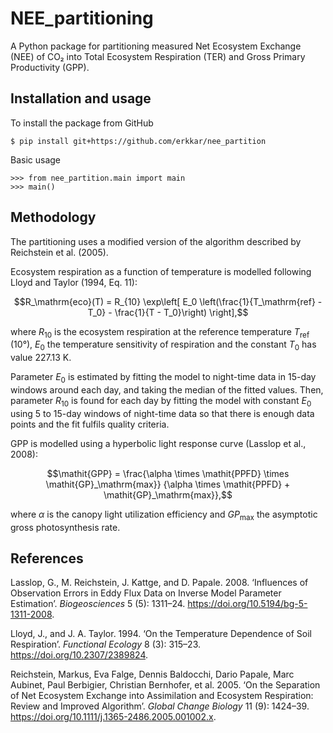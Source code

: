 NEE_partitioning
================

A Python package for partitioning measured Net Ecosystem Exchange (NEE) of CO₂
into Total Ecosystem Respiration (TER) and Gross Primary Productivity (GPP).

Installation and usage
----------------------

To install the package from GitHub

    $ pip install git+https://github.com/erkkar/nee_partition

Basic usage

    >>> from nee_partition.main import main
    >>> main()

Methodology
-----------

The partitioning  uses a modified version of the algorithm described by 
Reichstein et al. (2005).

Ecosystem respiration as a function of temperature is modelled 
following Lloyd and Taylor (1994, Eq. 11):
```math
R_\mathrm{eco}(T) 
    = R_{10} 
        \exp\left[
            E_0 \left(\frac{1}{T_\mathrm{ref} - T_0} - \frac{1}{T - T_0}\right)
        \right],
```
where $R_{10}$ is the ecosystem respiration at the reference temperature 
$T_\mathrm{ref}$ (10°), $E_0$ the temperature sensitivity of respiration 
and the constant $T_0$ has value 227.13 K.

Parameter $E_0$ is estimated by fitting the model to night-time data in 
15-day windows around each day, and taking the median of the fitted values.
Then, parameter $R_{10}$ is found for each day by fitting the model with 
constant $E_0$ using 5 to 15-day windows of night-time data 
so that there is enough data points and the fit fulfils quality criteria.

GPP is modelled using a hyperbolic light response curve (Lasslop et al., 2008):
```math
\mathit{GPP} 
    = \frac{\alpha \times \mathit{PPFD} \times \mathit{GP}_\mathrm{max}}
           {\alpha \times \mathit{PPFD} + \mathit{GP}_\mathrm{max}},
```
where $\alpha$ is the canopy light utilization efficiency 
and $\mathit{GP}_\mathrm{max}$ the asymptotic gross photosynthesis rate.

References
----------
Lasslop, G., M. Reichstein, J. Kattge, and D. Papale. 2008. ‘Influences
of Observation Errors in Eddy Flux Data on Inverse Model Parameter
Estimation’. *Biogeosciences* 5 (5): 1311–24.
https://doi.org/10.5194/bg-5-1311-2008.

Lloyd, J., and J. A. Taylor. 1994. ‘On the Temperature Dependence of Soil
Respiration’. *Functional Ecology* 8 (3): 315–23.
https://doi.org/10.2307/2389824.

Reichstein, Markus, Eva Falge, Dennis Baldocchi, Dario Papale, Marc Aubinet, Paul Berbigier, Christian Bernhofer, et al. 2005. ‘On the Separation of Net Ecosystem Exchange into Assimilation and Ecosystem Respiration: Review and Improved Algorithm’. *Global Change Biology* 11 (9): 1424–39. https://doi.org/10.1111/j.1365-2486.2005.001002.x.

